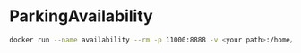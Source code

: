 # ParkingAvailability

```bash
docker run --name availability --rm -p 11000:8888 -v <your path>:/home/jovyan/work jupyter/datascience-notebook
```